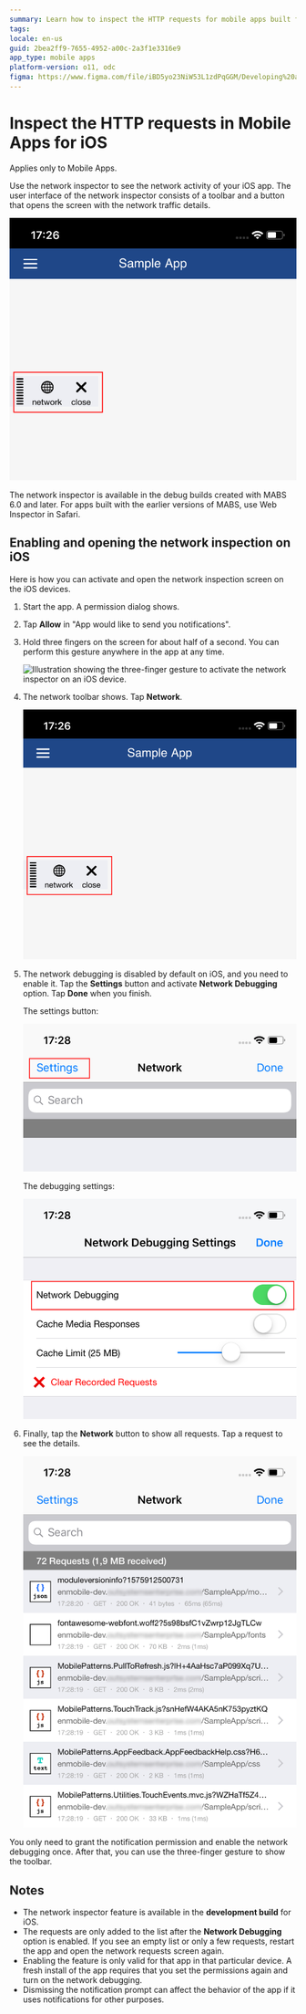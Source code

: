 ```yaml
---
summary: Learn how to inspect the HTTP requests for mobile apps built for iOS.
tags: 
locale: en-us
guid: 2bea2ff9-7655-4952-a00c-2a3f1e3316e9
app_type: mobile apps
platform-version: o11, odc
figma: https://www.figma.com/file/iBD5yo23NiW53L1zdPqGGM/Developing%20an%20Application?node-id=280:140
---
```


# Inspect the HTTP requests in Mobile Apps for iOS

<div class="info" markdown="1">

Applies only to Mobile Apps.

</div>

Use the network inspector to see the network activity of your iOS app. The user interface of the network inspector consists of a toolbar and a button that opens the screen with the network traffic details. 

![Screenshot of the network inspector toolbar in an iOS app.](images/network-inspector-toolbar.png "Network Inspector Toolbar")

<div class="info" markdown="1">

The network inspector is available in the debug builds created with MABS 6.0 and later. For apps built with the earlier versions of MABS, use Web Inspector in Safari.

</div>


## Enabling and opening the network inspection on iOS

Here is how you can activate and open the network inspection screen on the iOS devices.

1. Start the app. A permission dialog shows.

1. Tap **Allow** in "App would like to send you notifications".

1. Hold three fingers on the screen for about half of a second. You can perform this gesture anywhere in the app at any time.

    ![Illustration showing the three-finger gesture to activate the network inspector on an iOS device.](images/network-inspector-gesture.png "Network Inspector Activation Gesture")

1. The network toolbar shows. Tap **Network**.

    ![Screenshot of the network inspector toolbar in an iOS app.](images/network-inspector-toolbar.png "Network Inspector Toolbar")

1. The network debugging is disabled by default on iOS, and you need to enable it. Tap the **Settings** button and activate **Network Debugging** option. Tap **Done** when you finish.

    The settings button:

    ![Screenshot highlighting the settings button in the network inspector toolbar.](images/network-inspector-settings.png "Network Inspector Settings Button")

    The debugging settings:

    ![Screenshot of the network debugging settings with the 'Network Debugging' option enabled.](images/network-inspector-debugging.png "Network Debugging Settings")

1. Finally, tap the **Network** button to show all requests. Tap a request to see the details.

    ![Screenshot showing a list of network requests in the network inspector.](images/network-inspector-request-list.png "Network Inspector Request List")

<div class="info" markdown="1">

You only need to grant the notification permission and enable the network debugging once. After that, you can use the three-finger gesture to show the toolbar.

</div>

## Notes

* The network inspector feature is available in the **development build** for iOS.
* The requests are only added to the list after the **Network Debugging** option is enabled. If you see an empty list or only a few requests, restart the app and open the network requests screen again.
* Enabling the feature is only valid for that app in that particular device. A fresh install of the app requires that you set the permissions again and turn on the network debugging.
* Dismissing the notification prompt can affect the behavior of the app if it uses notifications for other purposes.
